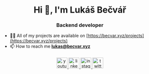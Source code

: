 <h1 align="center">Hi 👋, I'm Lukáš Bečvář</h1>
<h3 align="center">Backend developer</h3>

 - 👨‍💻 All of my projects are available on [https://becvar.xyz/projects](https://becvar.xyz/projects)
 - 📫 How to reach me **lukas@becvar.xyz**

###
<div align="center">
  <a href="https://www.youtube.com/channel/UCcALaaQqdBlcR4-tGxavCvQ" target="_blank">
    <img src="https://img.shields.io/static/v1?message=Youtube&logo=youtube&label=&color=FF0000&logoColor=white&labelColor=&style=for-the-badge" height="35" alt="youtube logo"  />
  </a>
  <a href="https://www.linkedin.com/in/luk%C3%A1%C5%A1-be%C4%8Dv%C3%A1%C5%99-29900a204/" target="_blank">
    <img src="https://img.shields.io/static/v1?message=LinkedIn&logo=linkedin&label=&color=0077B5&logoColor=white&labelColor=&style=for-the-badge" height="35" alt="linkedin logo"  />
  </a>
  <a href="https://www.instagram.com/lordbecvold" target="_blank">
    <img src="https://img.shields.io/static/v1?message=Instagram&logo=instagram&label=&color=E4405F&logoColor=white&labelColor=&style=for-the-badge" height="35" alt="instagram logo"  />
  </a>
  <a href="https://twitter.com/lordbecvold" target="_blank">
    <img src="https://img.shields.io/static/v1?message=Twitter&logo=twitter&label=&color=1DA1F2&logoColor=white&labelColor=&style=for-the-badge" height="35" alt="twitter logo"  />
  </a>
</div>
